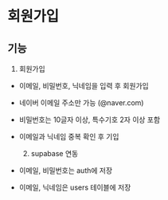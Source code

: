 # 회원가입 

## 기능   
  1. 회원가입
- 이메일, 비밀번호, 닉네임을 입력 후 회원가입
- 네이버 이메일 주소만 가능 (@naver.com)
- 비밀번호는 10글자 이상, 특수기호 2자 이상 포함
- 이메일과 닉네임 중복 확인 후 기입

  2. supabase 연동
- 이메일, 비밀번호는 auth에 저장
- 이메일, 닉네임은 users 테이블에 저장
